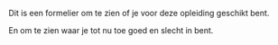 Dit is een formelier om te zien of je voor deze opleiding geschikt bent.

En om te zien waar je tot nu toe goed en slecht in bent.
